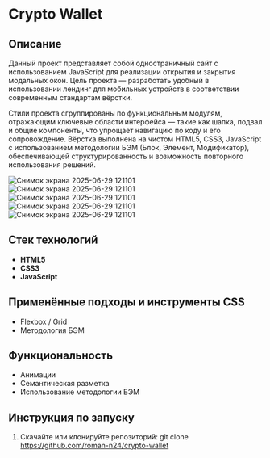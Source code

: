 # Crypto Wallet
## Описание
Данный проект представляет собой одностраничный сайт с использованием JavaScript для реализации открытия и закрытия модальных окон. Цель проекта — разработать удобный в использовании лендинг для мобильных устройств в соответствии современным стандартам вёрстки. 

Стили проекта сгруппированы по функциональным модулям, отражающим ключевые области интерфейса — такие как шапка, подвал и общие компоненты, что упрощает навигацию по коду и его сопровождение. Вёрстка выполнена на чистом HTML5, CSS3, JavaScript с использованием методологии БЭМ (Блок, Элемент, Модификатор), обеспечивающей структурированность и возможность повторного использования решений.

![Снимок экрана 2025-06-29 121101](https://github.com/user-attachments/assets/786f7b1e-4ab3-453d-9c92-8cc4b77642be)
![Снимок экрана 2025-06-29 121101](https://github.com/user-attachments/assets/19c464f1-06a8-402d-b29e-c9a0f845a655)
![Снимок экрана 2025-06-29 121101](https://github.com/user-attachments/assets/c3c2013b-1c66-442b-b858-8fd9795242ad)
![Снимок экрана 2025-06-29 121101](https://github.com/user-attachments/assets/48500e1c-64bd-48b8-bd15-6e86b67dfdea)
![Снимок экрана 2025-06-29 121101](https://github.com/user-attachments/assets/c4500405-fe8b-4d8a-b0f2-dd8531ffb49b)

## Стек технологий
- **HTML5**
- **CSS3**
- **JavaScript**

## Применённые подходы и инструменты CSS
- Flexbox / Grid
- Методология БЭМ

## Функциональность
- Анимации
- Семантическая разметка
- Использование методологии БЭМ

## Инструкция по запуску
1. Скачайте или клонируйте репозиторий: git clone https://github.com/roman-n24/crypto-wallet
